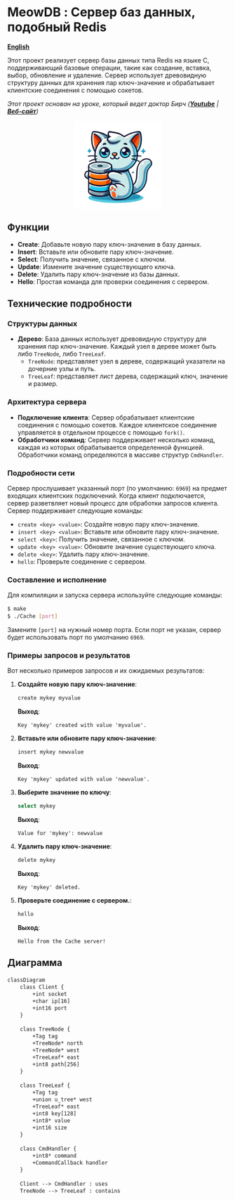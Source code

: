 # MeowDB : Сервер баз данных, подобный Redis

**[English](../README.md)**

Этот проект реализует сервер базы данных типа Redis на языке C, поддерживающий базовые операции, такие как создание, вставка, выбор, обновление и удаление. Сервер использует древовидную структуру данных для хранения пар ключ-значение и обрабатывает клиентские соединения с помощью сокетов.

_Этот проект основан на уроке, который ведет доктор Бирч (**[Youtube](https://youtube.com/@dr-Jonas-Birch)** | **[Веб-сайт](https://doctorbirch.com)**)_

<p align="center"><img align="center" width="200px" height="200px" src="DB.png" alt="Мяу идет к тебе"></p>

## Функции
- **Create**: Добавьте новую пару ключ-значение в базу данных.
- **Insert**: Вставьте или обновите пару ключ-значение.
- **Select**: Получить значение, связанное с ключом.
- **Update**: Измените значение существующего ключа.
- **Delete**: Удалить пару ключ-значение из базы данных.
- **Hello**: Простая команда для проверки соединения с сервером.

## Технические подробности

### Структуры данных
- **Дерево**: База данных использует древовидную структуру для хранения пар ключ-значение. Каждый узел в дереве может быть либо `TreeNode`, либо `TreeLeaf`.
  - `TreeNode`: представляет узел в дереве, содержащий указатели на дочерние узлы и путь.
  - `TreeLeaf`: представляет лист дерева, содержащий ключ, значение и размер.

### Архитектура сервера
- **Подключение клиента**: Сервер обрабатывает клиентские соединения с помощью сокетов. Каждое клиентское соединение управляется в отдельном процессе с помощью `fork()`.
- **Обработчики команд**: Сервер поддерживает несколько команд, каждая из которых обрабатывается определенной функцией. Обработчики команд определяются в массиве структур `CmdHandler`.

### Подробности сети
Сервер прослушивает указанный порт (по умолчанию: `6969`) на предмет входящих клиентских подключений. Когда клиент подключается, сервер разветвляет новый процесс для обработки запросов клиента. Сервер поддерживает следующие команды:

- `create <key> <value>`: Создайте новую пару ключ-значение.
- `insert <key> <value>`: Вставьте или обновите пару ключ-значение.
- `select <key>`: Получить значение, связанное с ключом.
- `update <key> <value>`: Обновите значение существующего ключа.
- `delete <key>`: Удалить пару ключ-значение.
- `hello`: Проверьте соединение с сервером.

### Составление и исполнение
Для компиляции и запуска сервера используйте следующие команды:

```bash
$ make
$ ./Cache [port]
```

Замените `[port]` на нужный номер порта. Если порт не указан, сервер будет использовать порт по умолчанию `6969`.

### Примеры запросов и результатов
Вот несколько примеров запросов и их ожидаемых результатов:
1. **Создайте новую пару ключ-значение**:
   ```bash
   create mykey myvalue
   ```
   **Выход**:
   ```
   Key 'mykey' created with value 'myvalue'.
   ```

2. **Вставьте или обновите пару ключ-значение**:
   ```bash
   insert mykey newvalue
   ```
   **Выход**:
   ```
   Key 'mykey' updated with value 'newvalue'.
   ```

3. **Выберите значение по ключу**:
   ```bash
   select mykey
   ```
   **Выход**:
   ```
   Value for 'mykey': newvalue
   ```

4. **Удалить пару ключ-значение**:
   ```bash
   delete mykey
   ```
   **Выход**:
   ```
   Key 'mykey' deleted.
   ```

5. **Проверьте соединение с сервером.**:
   ```bash
   hello
   ```
   **Выход**:
   ```
   Hello from the Cache server!
   ```

## Диаграмма

```mermaid
classDiagram
    class Client {
        +int socket
        +char ip[16]
        +int16 port
    }

    class TreeNode {
        +Tag tag
        +TreeNode* north
        +TreeNode* west
        +TreeLeaf* east
        +int8 path[256]
    }

    class TreeLeaf {
        +Tag tag
        +union u_tree* west
        +TreeLeaf* east
        +int8 key[128]
        +int8* value
        +int16 size
    }

    class CmdHandler {
        +int8* command
        +CommandCallback handler
    }

    Client --> CmdHandler : uses
    TreeNode --> TreeLeaf : contains
```